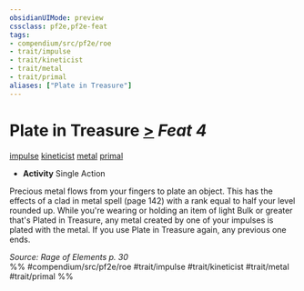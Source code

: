 ```yaml
---
obsidianUIMode: preview
cssclass: pf2e,pf2e-feat
tags:
- compendium/src/pf2e/roe
- trait/impulse
- trait/kineticist
- trait/metal
- trait/primal
aliases: ["Plate in Treasure"]
---
```

# Plate in Treasure  [>](chapter-9-playing-the-game.md#Actions "Single Action") *Feat 4*  
[impulse](impulse-roe.md "Impulse Action & Ability Trait")  [kineticist](kineticist-roe.md "Kineticist Class Trait")  [metal](metal-roe.md "Metal Energy & Element Trait")  [primal](primal.md "Primal Tradition Trait")  

- **Activity** Single Action

Precious metal flows from your fingers to plate an object. This has the effects of a clad in metal spell (page 142) with a rank equal to half your level rounded up. While you're wearing or holding an item of light Bulk or greater that's Plated in Treasure, any metal created by one of your impulses is plated with the metal. If you use Plate in Treasure again, any previous one ends.

*Source: Rage of Elements p. 30*  
%% #compendium/src/pf2e/roe #trait/impulse #trait/kineticist #trait/metal #trait/primal %%